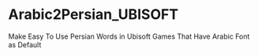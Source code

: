 # Arabic2Persian_UBISOFT
Make Easy To Use Persian Words in Ubisoft Games That Have Arabic Font as Default 
